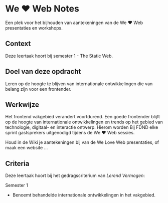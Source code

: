 
# We ♥ Web Notes

Een plek voor het bijhouden van aantekeningen van de We ♥ Web presentaties en workshops. 

## Context

Deze leertaak hoort bij semester 1 - The Static Web. 

## Doel van deze opdracht

Leren op de hoogte te blijven van internationale ontwikkelingen die van belang zijn voor een frontender.

## Werkwijze

Het frontend vakgebied verandert voortdurend. 
Een goede frontender blijft op de hoogte van internationale ontwikkelingen en trends op het gebied van technologie, digitaal- en interactie ontwerp. 
Hierom worden Bij FDND elke sprint gastsprekers uitgenodigd tijdens de We ♥ Web sessies. 

Houd in de Wiki je aantekeningen bij van de We Love Web presentaties, of maak een website ... 

## Criteria

Deze leertaak hoort bij het gedragscriterium van _Lerend Vermogen_:

Semester 1
- Benoemt behandelde internationale ontwikkelingen in het vakgebied.

          




